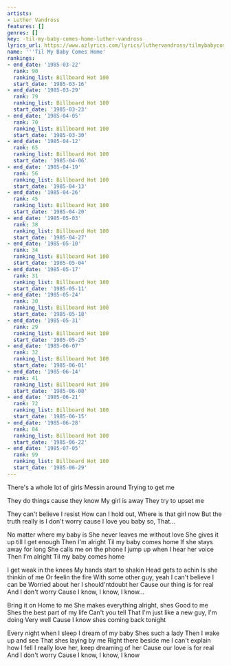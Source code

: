 ```yaml
---
artists:
- Luther Vandross
features: []
genres: []
key: -til-my-baby-comes-home-luther-vandross
lyrics_url: https://www.azlyrics.com/lyrics/luthervandross/tilmybabycomeshome.html
name: '''Til My Baby Comes Home'
rankings:
- end_date: '1985-03-22'
  rank: 90
  ranking_list: Billboard Hot 100
  start_date: '1985-03-16'
- end_date: '1985-03-29'
  rank: 79
  ranking_list: Billboard Hot 100
  start_date: '1985-03-23'
- end_date: '1985-04-05'
  rank: 70
  ranking_list: Billboard Hot 100
  start_date: '1985-03-30'
- end_date: '1985-04-12'
  rank: 65
  ranking_list: Billboard Hot 100
  start_date: '1985-04-06'
- end_date: '1985-04-19'
  rank: 56
  ranking_list: Billboard Hot 100
  start_date: '1985-04-13'
- end_date: '1985-04-26'
  rank: 45
  ranking_list: Billboard Hot 100
  start_date: '1985-04-20'
- end_date: '1985-05-03'
  rank: 38
  ranking_list: Billboard Hot 100
  start_date: '1985-04-27'
- end_date: '1985-05-10'
  rank: 34
  ranking_list: Billboard Hot 100
  start_date: '1985-05-04'
- end_date: '1985-05-17'
  rank: 31
  ranking_list: Billboard Hot 100
  start_date: '1985-05-11'
- end_date: '1985-05-24'
  rank: 30
  ranking_list: Billboard Hot 100
  start_date: '1985-05-18'
- end_date: '1985-05-31'
  rank: 29
  ranking_list: Billboard Hot 100
  start_date: '1985-05-25'
- end_date: '1985-06-07'
  rank: 32
  ranking_list: Billboard Hot 100
  start_date: '1985-06-01'
- end_date: '1985-06-14'
  rank: 41
  ranking_list: Billboard Hot 100
  start_date: '1985-06-08'
- end_date: '1985-06-21'
  rank: 72
  ranking_list: Billboard Hot 100
  start_date: '1985-06-15'
- end_date: '1985-06-28'
  rank: 84
  ranking_list: Billboard Hot 100
  start_date: '1985-06-22'
- end_date: '1985-07-05'
  rank: 99
  ranking_list: Billboard Hot 100
  start_date: '1985-06-29'
---
```


There's a whole lot of girls
Messin around
Trying to get me

They do things cause they know
My girl is away
They try to upset me

They can't believe I resist
How can I hold out,
Where is that girl now
But the truth really is
I don't worry cause I love you baby so, That...


No matter where my baby is
She never leaves me without love
She gives it up till I get enough
Then I'm alright
Til my baby comes home
If she stays away for long
She calls me on the phone
I jump up when I hear her voice
Then I'm alright
Til my baby comes home

I get weak in the knees
My hands start to shakin
Head gets to achin
Is she thinkin of me
Or feelin the fire
With some other guy, yeah
I can't believe I can be
Worried about her
I should'ntdoubt her
Cause our thing is for real
And I don't worry
Cause I know, I know, I know...



Bring it on
Home to me
She makes everything alright, shes
Good to me
Shes the best part of my life
Can't you tell
That I'm just like a new guy, I'm doing
Very well
Cause I know shes coming back tonight

Every night when I sleep
I dream of my baby
Shes such a lady
Then I wake up and see
That shes laying by me
Right there beside me
I can't explain how I fell
I really love her, keep dreaming of her
Cause our love is for real
And I don't worry
Cause I know, I know, I know

